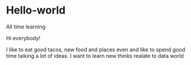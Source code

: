# Hello-world
All time learning

Hi everybody!

I like to eat good tacos, new food and places even and like to spend good time talking a lot of ideas.
I want to learn new thinks realate to data world
